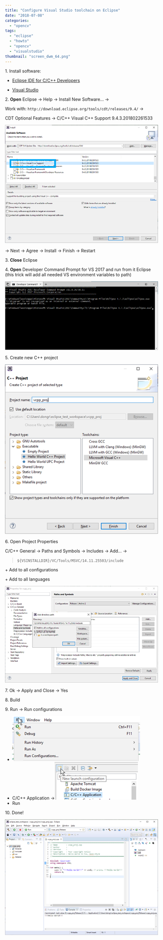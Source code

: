 ```yaml
---
title: "Configure Visual Studio toolchain on Eclipse"
date: "2018-07-08"
categories:
  - "opencv"
tags:
  - "eclipse"
  - "howto"
  - "opencv"
  - "visualstudio"
thumbnail: "screen_dwm_64.png"
---
```


1\. Install software:

- [Eclipse IDE for C/C++ Developers](http://www.eclipse.org/downloads/packages/eclipse-ide-cc-developers/oxygen3a)

- [Visual Studio](https://visualstudio.microsoft.com/downloads/)

2\. **Open** Eclipse -> Help -> Install New Software... ->

Work with: `http://download.eclipse.org/tools/cdt/releases/9.4/` ->

CDT Optional Features -> C/C++ Visual C++ Support 9.4.3.201802261533

![screen_eclipse_67.png](screen_eclipse_67.png)

\-> Next -> Agree -> Install -> Finish -> Restart

3\. **Close** Eclipse

4\. **Open** Developer Command Prompt for VS 2017 and run from it Eclipse (this trick will add all needed VS environment variables to path)

![screen_cmd_66.png](screen_cmd_66.png)

5\. Create new C++ project

![screen_68.png](screen_68.png)

6\. Open Project Properties

C/C++ General -> Paths and Symbols -> Includes -> Add... ->

>  `${VSINSTALLDIR}/VC/Tools/MSVC/14.11.25503/include`

\+ Add to all configurations

\+ Add to all languages

![screen_eclipse_69.png](screen_eclipse_69.png)

7\. Ok -> Apply and Close -> Yes

8\. Build

9\. Run -> Run configurations

- ![screen_eclipse_70.png](screen_eclipse_70.png)
- C/C++ Application ->![screen_eclipse_71.png](screen_eclipse_71.png)
- Run

10\. Done!

![screen_eclipse_72.png](screen_eclipse_72.png)
